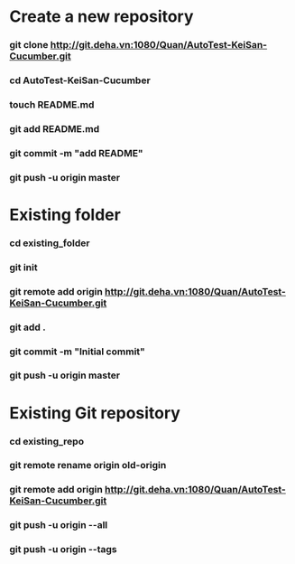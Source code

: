 # Create a new repository
### git clone http://git.deha.vn:1080/Quan/AutoTest-KeiSan-Cucumber.git
### cd AutoTest-KeiSan-Cucumber
### touch README.md
### git add README.md
### git commit -m "add README"
### git push -u origin master

# Existing folder
### cd existing_folder
### git init
### git remote add origin http://git.deha.vn:1080/Quan/AutoTest-KeiSan-Cucumber.git
### git add .
### git commit -m "Initial commit"
### git push -u origin master

# Existing Git repository
### cd existing_repo
### git remote rename origin old-origin
### git remote add origin http://git.deha.vn:1080/Quan/AutoTest-KeiSan-Cucumber.git
### git push -u origin --all
### git push -u origin --tags